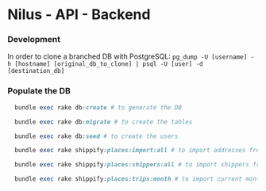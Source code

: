 # Nilus - API - Backend

### Development

In order to clone a branched DB with PostgreSQL:
`pg_dump -U [username] -h [hostname] [original_db_to_clone] | psql -U [user] -d [destination_db]`

### Populate the DB

```ruby
  bundle exec rake db:create # to generate the DB

  bundle exec rake db:migrate # to create the tables

  bundle exec rake db:seed # to create the users

  bundle exec rake shippify:places:import:all # to import addresses from Shippify

  bundle exec rake shippify:places:shippers:all # to import shippers from Shippify

  bundle exec rake shippify:places:trips:month # to import current month trips from Shippify
```
